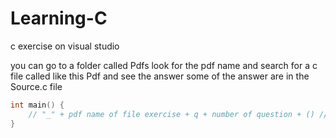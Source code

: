 # Learning-C
c exercise on visual studio

you can go to a folder called Pdfs look for the pdf name 
and search for a c file called like this Pdf and see the answer
some of the answer are in the Source.c file
```c
int main() {
    // "_" + pdf name of file exercise + q + number of question + () // _ + pointers_2_8 + q + 5 + () // exemple ==> _pointers_2_8q5();
}
```
